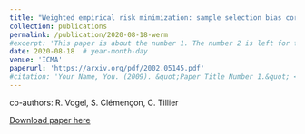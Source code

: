 ```yaml
---
title: "Weighted empirical risk minimization: sample selection bias correction based on importance sampling"
collection: publications
permalink: /publication/2020-08-18-werm
#excerpt: 'This paper is about the number 1. The number 2 is left for future work.'
date: 2020-08-18  # year-month-day
venue: 'ICMA'
paperurl: 'https://arxiv.org/pdf/2002.05145.pdf'
#citation: 'Your Name, You. (2009). &quot;Paper Title Number 1.&quot; <i>Journal 1</i>. 1(1).'
---
```

co-authors: R. Vogel, S. Clémençon, C. Tillier

[Download paper here](https://arxiv.org/pdf/2002.05145.pdf)
